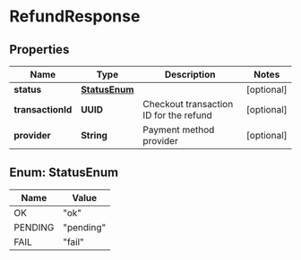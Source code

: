 

# RefundResponse


## Properties

| Name | Type | Description | Notes |
|------------ | ------------- | ------------- | -------------|
|**status** | [**StatusEnum**](#StatusEnum) |  |  [optional] |
|**transactionId** | **UUID** | Checkout transaction ID for the refund |  [optional] |
|**provider** | **String** | Payment method provider |  [optional] |



## Enum: StatusEnum

| Name | Value |
|---- | -----|
| OK | &quot;ok&quot; |
| PENDING | &quot;pending&quot; |
| FAIL | &quot;fail&quot; |



